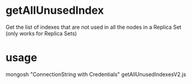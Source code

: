 # getAllUnusedIndex
Get the list of indexes that are not used in all the nodes in a Replica Set (only works for Replica Sets)

# usage
mongosh "ConnectionString with Credentials"  getAllUnusedIndexesV2.js
